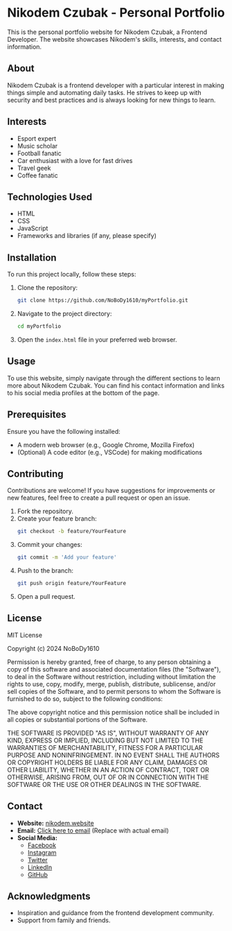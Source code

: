 # Nikodem Czubak - Personal Portfolio

This is the personal portfolio website for Nikodem Czubak, a Frontend Developer. The website showcases Nikodem's skills, interests, and contact information.

## About

Nikodem Czubak is a frontend developer with a particular interest in making things simple and automating daily tasks. He strives to keep up with security and best practices and is always looking for new things to learn.

## Interests

- Esport expert
- Music scholar
- Football fanatic
- Car enthusiast with a love for fast drives
- Travel geek
- Coffee fanatic

## Technologies Used

- HTML
- CSS
- JavaScript
- Frameworks and libraries (if any, please specify)

## Installation

To run this project locally, follow these steps:

1. Clone the repository:
   ```sh
   git clone https://github.com/NoBoDy1610/myPortfolio.git
   ```
2. Navigate to the project directory:
   ```sh
   cd myPortfolio
   ```
3. Open the `index.html` file in your preferred web browser.

## Usage

To use this website, simply navigate through the different sections to learn more about Nikodem Czubak. You can find his contact information and links to his social media profiles at the bottom of the page.

## Prerequisites

Ensure you have the following installed:

- A modern web browser (e.g., Google Chrome, Mozilla Firefox)
- (Optional) A code editor (e.g., VSCode) for making modifications

## Contributing

Contributions are welcome! If you have suggestions for improvements or new features, feel free to create a pull request or open an issue.

1. Fork the repository.
2. Create your feature branch:
   ```sh
   git checkout -b feature/YourFeature
   ```
3. Commit your changes:
   ```sh
   git commit -m 'Add your feature'
   ```
4. Push to the branch:
   ```sh
   git push origin feature/YourFeature
   ```
5. Open a pull request.

## License

MIT License

Copyright (c) 2024 NoBoDy1610

Permission is hereby granted, free of charge, to any person obtaining a copy of this software and associated documentation files (the "Software"), to deal in the Software without restriction, including without limitation the rights to use, copy, modify, merge, publish, distribute, sublicense, and/or sell copies of the Software, and to permit persons to whom the Software is furnished to do so, subject to the following conditions:

The above copyright notice and this permission notice shall be included in all copies or substantial portions of the Software.

THE SOFTWARE IS PROVIDED "AS IS", WITHOUT WARRANTY OF ANY KIND, EXPRESS OR IMPLIED, INCLUDING BUT NOT LIMITED TO THE WARRANTIES OF MERCHANTABILITY, FITNESS FOR A PARTICULAR PURPOSE AND NONINFRINGEMENT. IN NO EVENT SHALL THE AUTHORS OR COPYRIGHT HOLDERS BE LIABLE FOR ANY CLAIM, DAMAGES OR OTHER LIABILITY, WHETHER IN AN ACTION OF CONTRACT, TORT OR OTHERWISE, ARISING FROM, OUT OF OR IN CONNECTION WITH THE SOFTWARE OR THE USE OR OTHER DEALINGS IN THE SOFTWARE.

## Contact

- **Website:** [nikodem.website](http://nikodem.website)
- **Email:** [Click here to email](mailto:nikodem@example.com) (Replace with actual email)
- **Social Media:**
  - [Facebook](https://facebook.com/yourprofile)
  - [Instagram](https://instagram.com/yourprofile)
  - [Twitter](https://twitter.com/yourprofile)
  - [LinkedIn](https://linkedin.com/in/yourprofile)
  - [GitHub](https://github.com/yourprofile)

## Acknowledgments

- Inspiration and guidance from the frontend development community.
- Support from family and friends.
